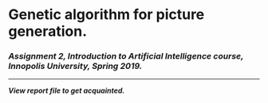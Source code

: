 # Genetic algorithm for picture generation.  
### ***Assignment 2, Introduction to Artificial Intelligence course, Innopolis University, Spring 2019.***
---
***View report file to get acquainted.***
